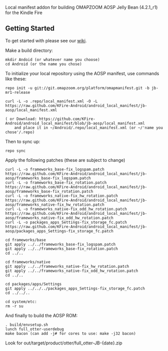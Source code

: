 Local manifest addon for building OMAPZOOM AOSP Jelly Bean (4.2.1_r1) for the Kindle Fire

Getting Started
---------------

To get started with please see our [wiki](https://github.com/KFire-Android/android_local_manifest/wiki).

Make a build directory:

	mkdir Andoid (or whatever name you choose)
	cd Android (or the name you chose)
	

To initialize your local repository using the AOSP manifest, use commands like these:

	repo init -u git://git.omapzoom.org/platform/omapmanifest.git -b jb-mr1-release
    
	curl -L -o .repo/local_manifest.xml -O -L https://raw.github.com/KFire-Android/android_local_manifest/jb-aosp/local_manifest.xml

	( or Download: https://github.com/KFire-Android/android_local_manifest/blob/jb-aosp/local_manifest.xml
		and place it in ~/Android/.repo/local_manifest.xml (or ~/'name you chose'/.repo)

Then to sync up:

	repo sync

Apply the following patches (these are subject to change)

	curl -L -o frameworks_base-fix_logspam.patch https://raw.github.com/KFire-Android/android_local_manifest/jb-aosp/frameworks_base-fix_logspam.patch
	curl -L -o frameworks_base-fix_rotation.patch https://raw.github.com/KFire-Android/android_local_manifest/jb-aosp/frameworks_base-fix_rotation.patch
	curl -L -o frameworks_native-fix_hw_rotation.patch https://raw.github.com/KFire-Android/android_local_manifest/jb-aosp/frameworks_native-fix_hw_rotation.patch
	curl -L -o frameworks_native-fix_odd_hw_rotation.patch https://raw.github.com/KFire-Android/android_local_manifest/jb-aosp/frameworks_native-fix_odd_hw_rotation.patch
	curl -L -o packages_apps_Settings-fix_storage_fc.patch https://raw.github.com/KFire-Android/android_local_manifest/jb-aosp/packages_apps_Settings-fix_storage_fc.patch

	cd frameworks/base
	git apply ../../frameworks_base-fix_logspam.patch
	git apply ../../frameworks_base-fix_rotation.patch
	cd ../..

	cd frameworks/native
	git apply ../../frameworks_native-fix_hw_rotation.patch
	git apply ../../frameworks_native-fix_odd_hw_rotation.patch
	cd ../..

	cd packages/apps/Settings
	git apply ../../../packages_apps_Settings-fix_storage_fc.patch
	cd ../../..

	cd system/etc:
	rm -r su

And finally to build the AOSP ROM:

	. build/envsetup.sh
	lunch full_otter-userdebug
	make bacon (can add -j# for cores to use: make -j32 bacon)

Look for out/target/product/otter/full_otter-JB-{date}.zip

